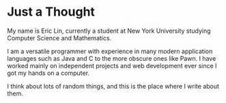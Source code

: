 # Just a Thought

My name is Eric Lin, currently a student at New York University studying Computer Science and Mathematics.

I am a versatile programmer with experience in many modern application languages such as Java and C to the more obscure ones like Pawn. I have worked mainly on independent projects and web development ever since I got my hands on a computer.

I think about lots of random things, and this is the place where I write about them.